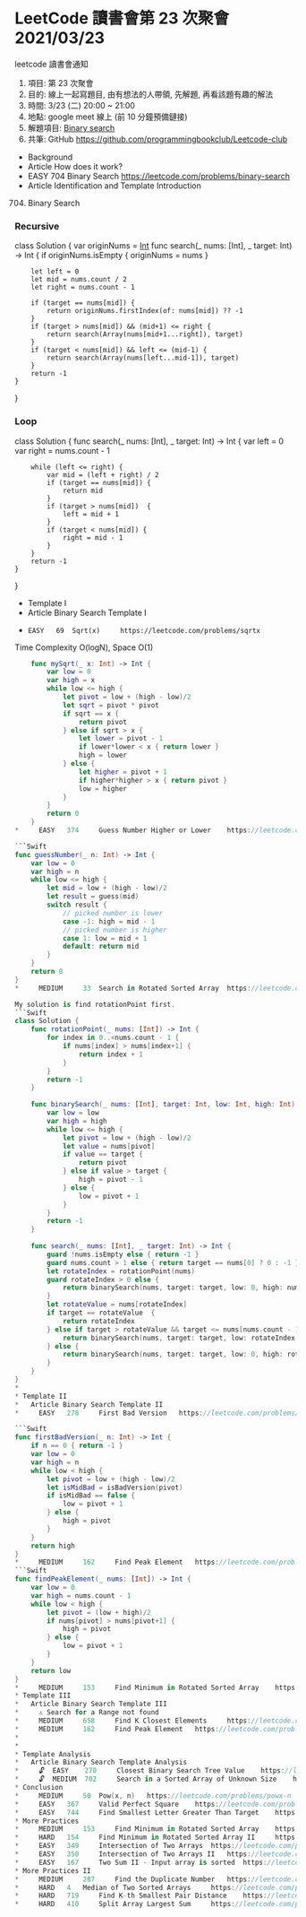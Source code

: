 # LeetCode 讀書會第 23 次聚會 2021/03/23

  leetcode 讀書會通知
 1. 項目: 第 23  次聚會
 2. 目的: 線上一起寫題目, 由有想法的人帶領, 先解題, 再看該題有趣的解法
 3. 時間: 3/23 (二) 20:00 ~ 21:00
 4. 地點: google meet 線上 (前 10 分鐘預備鏈接)
 5. 解題項目:  [Binary search](https://leetcode.com/explore/learn/card/binary-search)
 6. 共筆: GitHub https://github.com/programmingbookclub/Leetcode-club

* Background
*   Article  How does it work?
*   EASY	 704	 Binary Search	 https://leetcode.com/problems/binary-search
*   Article  Identification and Template Introduction
704. Binary Search
### Recursive
class Solution {
    var originNums = [Int]()
    func search(_ nums: [Int], _ target: Int) -> Int {
        if originNums.isEmpty { originNums = nums }
        
        let left = 0
        let mid = nums.count / 2
        let right = nums.count - 1
        
        if (target == nums[mid]) {
            return originNums.firstIndex(of: nums[mid]) ?? -1
        } 
        if (target > nums[mid]) && (mid+1) <= right {
            return search(Array(nums[mid+1...right]), target)
        } 
        if (target < nums[mid]) && left <= (mid-1) {
            return search(Array(nums[left...mid-1]), target)
        }
        return -1
    }
}

### Loop
class Solution {
    func search(_ nums: [Int], _ target: Int) -> Int {
        var left = 0
        var right = nums.count - 1
        
        while (left <= right) {
            var mid = (left + right) / 2 
            if (target == nums[mid]) {
                return mid
            } 
            if (target > nums[mid])  {
                left = mid + 1
            } 
            if (target < nums[mid]) {
                right = mid - 1
            }
        }
        return -1
    }
}
* Template I
*   Article Binary Search Template I
*     EASY	 69	 Sqrt(x)	 https://leetcode.com/problems/sqrtx

Time Complexity O(logN), Space O(1)
```Swift
    func mySqrt(_ x: Int) -> Int {
        var low = 0
        var high = x
        while low <= high {
            let pivot = low + (high - low)/2
            let sqrt = pivot * pivot
            if sqrt == x {
                return pivot
            } else if sqrt > x {
                let lower = pivot - 1
                if lower*lower < x { return lower }
                high = lower
            } else {
                let higher = pivot + 1
                if higher*higher > x { return pivot }
                low = higher
            }
        }
        return 0
    }
*     EASY	 374	 Guess Number Higher or Lower	 https://leetcode.com/problems/guess-number-higher-or-lower

```Swift
func guessNumber(_ n: Int) -> Int {
    var low = 0
    var high = n
    while low <= high {
        let mid = low + (high - low)/2
        let result = guess(mid)
        switch result {
            // picked number is lower
            case -1: high = mid - 1
            // picked number is higher
            case 1: low = mid + 1
            default: return mid
        }
    }
    return 0
}
*     MEDIUM	 33	 Search in Rotated Sorted Array	 https://leetcode.com/problems/search-in-rotated-sorted-array

My solution is find rotationPoint first.
```Swift
class Solution {
    func rotationPoint(_ nums: [Int]) -> Int {
        for index in 0..<nums.count - 1 {
            if nums[index] > nums[index+1] {
                return index + 1
            } 
        }
        return -1
    }
    
    func binarySearch(_ nums: [Int], target: Int, low: Int, high: Int) -> Int {
        var low = low
        var high = high
        while low <= high {
            let pivot = low + (high - low)/2
            let value = nums[pivot]
            if value == target {
                return pivot
            } else if value > target {
                high = pivot - 1
            } else {
                low = pivot + 1
            }
        }
        return -1
    }
    
    func search(_ nums: [Int], _ target: Int) -> Int {
        guard !nums.isEmpty else { return -1 }
        guard nums.count > 1 else { return target == nums[0] ? 0 : -1 }
        let rotateIndex = rotationPoint(nums)
        guard rotateIndex > 0 else { 
            return binarySearch(nums, target: target, low: 0, high: nums.count - 1) 
        }
        let rotateValue = nums[rotateIndex]
        if target == rotateValue  {
            return rotateIndex
        } else if target > rotateValue && target <= nums[nums.count - 1] {
            return binarySearch(nums, target: target, low: rotateIndex + 1, high: nums.count - 1)
        } else {
            return binarySearch(nums, target: target, low: 0, high: rotateIndex - 1)
        }
    }
}
*   
* Template II
*   Article Binary Search Template II
*     EASY	 278	 First Bad Version	 https://leetcode.com/problems/first-bad-version

```Swift 
func firstBadVersion(_ n: Int) -> Int {
    if n == 0 { return -1 }
    var low = 0
    var high = n
    while low < high {
        let pivot = low + (high - low)/2
        let isMidBad = isBadVersion(pivot)
        if isMidBad == false {
            low = pivot + 1
        } else {
            high = pivot
        }
    }
    return high
}
*     MEDIUM	 162	 Find Peak Element	 https://leetcode.com/problems/find-peak-element
```Swift
func findPeakElement(_ nums: [Int]) -> Int {
    var low = 0
    var high = nums.count - 1
    while low < high {
        let pivot = (low + high)/2
        if nums[pivot] > nums[pivot+1] {
            high = pivot
        } else {
            low = pivot + 1
        }
    }
    return low
}
*     MEDIUM	 153	 Find Minimum in Rotated Sorted Array	 https://leetcode.com/problems/find-minimum-in-rotated-sorted-array
* Template III
*   Article Binary Search Template III
*     ⚠️ Search for a Range not found
*     MEDIUM	 658	 Find K Closest Elements	 https://leetcode.com/problems/find-k-closest-elements
*     MEDIUM	 162	 Find Peak Element	 https://leetcode.com/problems/find-peak-element
*   
*   
* Template Analysis
*   Article Binary Search Template Analysis
*     🔓	 EASY	 270	 Closest Binary Search Tree Value	 https://leetcode.com/problems/closest-binary-search-tree-value
*     🔓	 MEDIUM	 702	 Search in a Sorted Array of Unknown Size	 https://leetcode.com/problems/search-in-a-sorted-array-of-unknown-size
* Conclusion
*     MEDIUM	 50	 Pow(x, n)	 https://leetcode.com/problems/powx-n
*     EASY	 367	 Valid Perfect Square	 https://leetcode.com/problems/valid-perfect-square
*     EASY	 744	 Find Smallest Letter Greater Than Target	 https://leetcode.com/problems/find-smallest-letter-greater-than-target
* More Practices
*     MEDIUM	 153	 Find Minimum in Rotated Sorted Array	 https://leetcode.com/problems/find-minimum-in-rotated-sorted-array
*     HARD	 154	 Find Minimum in Rotated Sorted Array II	 https://leetcode.com/problems/find-minimum-in-rotated-sorted-array-ii
*     EASY	 349	 Intersection of Two Arrays	 https://leetcode.com/problems/intersection-of-two-arrays
*     EASY	 350	 Intersection of Two Arrays II	 https://leetcode.com/problems/intersection-of-two-arrays-ii
*     EASY	 167	 Two Sum II - Input array is sorted	 https://leetcode.com/problems/two-sum-ii-input-array-is-sorted
* More Practices II
*     MEDIUM	 287	 Find the Duplicate Number	 https://leetcode.com/problems/find-the-duplicate-number
*     HARD	 4	 Median of Two Sorted Arrays	 https://leetcode.com/problems/median-of-two-sorted-arrays
*     HARD	 719	 Find K-th Smallest Pair Distance	 https://leetcode.com/problems/find-k-th-smallest-pair-distance 
*     HARD	 410	 Split Array Largest Sum	 https://leetcode.com/problems/split-array-largest-sum
